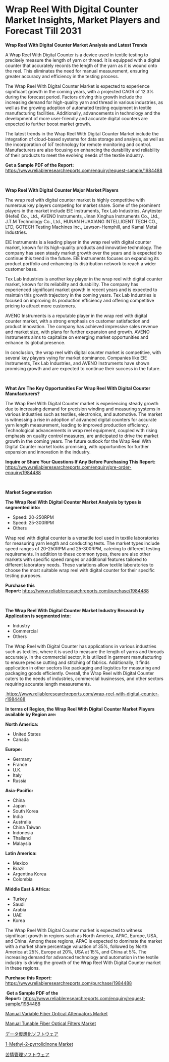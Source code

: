 <p><h1>Wrap Reel With Digital Counter Market Insights, Market Players and Forecast Till 2031</h1></p><p><strong>Wrap Reel With Digital Counter Market Analysis and Latest Trends</strong></p>
<p><p>A Wrap Reel With Digital Counter is a device used in textile testing to precisely measure the length of yarn or thread. It is equipped with a digital counter that accurately records the length of the yarn as it is wound onto the reel. This eliminates the need for manual measurement, ensuring greater accuracy and efficiency in the testing process.</p><p>The Wrap Reel With Digital Counter Market is expected to experience significant growth in the coming years, with a projected CAGR of 12.3% during the forecast period. Factors driving this growth include the increasing demand for high-quality yarn and thread in various industries, as well as the growing adoption of automated testing equipment in textile manufacturing facilities. Additionally, advancements in technology and the development of more user-friendly and accurate digital counters are expected to further boost market growth.</p><p>The latest trends in the Wrap Reel With Digital Counter Market include the integration of cloud-based systems for data storage and analysis, as well as the incorporation of IoT technology for remote monitoring and control. Manufacturers are also focusing on enhancing the durability and reliability of their products to meet the evolving needs of the textile industry.</p></p>
<p><strong>Get a Sample PDF of the Report:&nbsp;</strong> <a href="https://www.reliableresearchreports.com/enquiry/request-sample/1984488">https://www.reliableresearchreports.com/enquiry/request-sample/1984488</a></p>
<p>&nbsp;</p>
<p><strong>Wrap Reel With Digital Counter Major Market Players</strong></p>
<p><p>The wrap reel with digital counter market is highly competitive with numerous key players competing for market share. Some of the prominent players in the market include EIE Instruments, Tex Lab Industries, Anytester (Hefei) Co., Ltd., AVENO Instruments, Jinan Xinghua Instruments Co., Ltd., J.T.M Technology Co., Ltd., HUNAN HUAXIANG INTELLIGENT TECH CO., LTD, GOTECH Testing Machines Inc., Lawson-Hemphill, and Kamal Metal Industries.</p><p>EIE Instruments is a leading player in the wrap reel with digital counter market, known for its high-quality products and innovative technology. The company has seen steady market growth over the years and is expected to continue this trend in the future. EIE Instruments focuses on expanding its product portfolio and enhancing its distribution network to reach a wider customer base.</p><p>Tex Lab Industries is another key player in the wrap reel with digital counter market, known for its reliability and durability. The company has experienced significant market growth in recent years and is expected to maintain this growth trajectory in the coming years. Tex Lab Industries is focused on improving its production efficiency and offering competitive pricing to attract more customers.</p><p>AVENO Instruments is a reputable player in the wrap reel with digital counter market, with a strong emphasis on customer satisfaction and product innovation. The company has achieved impressive sales revenue and market size, with plans for further expansion and growth. AVENO Instruments aims to capitalize on emerging market opportunities and enhance its global presence.</p><p>In conclusion, the wrap reel with digital counter market is competitive, with several key players vying for market dominance. Companies like EIE Instruments, Tex Lab Industries, and AVENO Instruments have shown promising growth and are expected to continue their success in the future.</p></p>
<p>&nbsp;</p>
<p><strong>What Are The Key Opportunities For Wrap Reel With Digital Counter Manufacturers?</strong></p>
<p><p>The Wrap Reel With Digital Counter market is experiencing steady growth due to increasing demand for precision winding and measuring systems in various industries such as textiles, electronics, and automotive. The market is witnessing a rise in adoption of advanced digital counters for accurate yarn length measurement, leading to improved production efficiency. Technological advancements in wrap reel equipment, coupled with rising emphasis on quality control measures, are anticipated to drive the market growth in the coming years. The future outlook for the Wrap Reel With Digital Counter market looks promising, with opportunities for further expansion and innovation in the industry.</p></p>
<p><strong>Inquire or Share Your Questions If Any Before Purchasing This Report:</strong> <a href="https://www.reliableresearchreports.com/enquiry/pre-order-enquiry/1984488">https://www.reliableresearchreports.com/enquiry/pre-order-enquiry/1984488</a></p>
<p>&nbsp;</p>
<p><strong>Market Segmentation</strong></p>
<p><strong>The Wrap Reel With Digital Counter Market Analysis by types is segmented into:</strong></p>
<p><ul><li>Speed: 20-250RPM</li><li>Speed: 25-300RPM</li><li>Others</li></ul></p>
<p><p>Wrap reel with digital counter is a versatile tool used in textile laboratories for measuring yarn length and conducting tests. The market types include speed ranges of 20-250RPM and 25-300RPM, catering to different testing requirements. In addition to these common types, there are also other markets with specific speed ranges or additional features tailored to different laboratory needs. These variations allow textile laboratories to choose the most suitable wrap reel with digital counter for their specific testing purposes.</p></p>
<p><strong>Purchase this Report:&nbsp;</strong><a href="https://www.reliableresearchreports.com/purchase/1984488">https://www.reliableresearchreports.com/purchase/1984488</a></p>
<p>&nbsp;</p>
<p><strong>The Wrap Reel With Digital Counter Market Industry Research by Application is segmented into:</strong></p>
<p><ul><li>Industry</li><li>Commercial</li><li>Others</li></ul></p>
<p><p>The Wrap Reel with Digital Counter has applications in various industries such as textiles, where it is used to measure the length of yarns and threads accurately. In the commercial sector, it is utilized in garment manufacturing to ensure precise cutting and stitching of fabrics. Additionally, it finds application in other sectors like packaging and logistics for measuring and packaging goods efficiently. Overall, the Wrap Reel with Digital Counter caters to the needs of industries, commercial businesses, and other sectors requiring accurate length measurements.</p></p>
<p><a href="https://www.reliableresearchreports.com/wrap-reel-with-digital-counter-r1984488">&nbsp;https://www.reliableresearchreports.com/wrap-reel-with-digital-counter-r1984488</a></p>
<p><strong>In terms of Region, the Wrap Reel With Digital Counter Market Players available by Region are:</strong></p>
<p>
    <p> <strong> North America: </strong>
        <ul>
            <li>United States</li>
            <li>Canada</li>
        </ul>
        </p> 
    <p> <strong> Europe: </strong>
        <ul>
            <li>Germany</li>
            <li>France</li>
            <li>U.K.</li>
            <li>Italy</li>
            <li>Russia</li>
        </ul>
        </p> 
    <p> <strong> Asia-Pacific: </strong>
        <ul>
            <li>China</li>
            <li>Japan</li>
            <li>South Korea</li>
            <li>India</li>
            <li>Australia</li>
            <li>China Taiwan</li>
            <li>Indonesia</li>
            <li>Thailand</li>
            <li>Malaysia</li>
        </ul>
        </p> 
    <p> <strong> Latin America: </strong>
        <ul>
            <li>Mexico</li>
            <li>Brazil</li>
            <li>Argentina Korea</li>
            <li>Colombia</li>
        </ul>
        </p> 
    <p> <strong> Middle East & Africa: </strong>
        <ul>
            <li>Turkey</li>
            <li>Saudi</li>
            <li>Arabia</li>
            <li>UAE</li>
            <li>Korea</li>
        </ul>
    </p>
    </p>
<p><p>The Wrap Reel With Digital Counter market is expected to witness significant growth in regions such as North America, APAC, Europe, USA, and China. Among these regions, APAC is expected to dominate the market with a market share percentage valuation of 35%, followed by North America at 25%, Europe at 20%, USA at 15%, and China at 5%. The increasing demand for advanced technology and automation in the textile industry is driving the growth of the Wrap Reel With Digital Counter market in these regions.</p></p>
<p><strong>Purchase this Report: </strong><a href="https://www.reliableresearchreports.com/purchase/1984488">https://www.reliableresearchreports.com/purchase/1984488</a></p>
<p>&nbsp;<strong>Get a Sample PDF of the Report:&nbsp;&nbsp;</strong><a href="https://www.reliableresearchreports.com/enquiry/request-sample/1984488">https://www.reliableresearchreports.com/enquiry/request-sample/1984488</a></p>
<p><strong></strong></p>
<p><p><a href="https://github.com/kosella/Market-Research-Report-List-3/blob/main/manual-variable-fiber-optical-attenuators-market.md">Manual Variable Fiber Optical Attenuators Market</a></p><p><a href="https://github.com/kufem1/Market-Research-Report-List-2/blob/main/manual-tunable-fiber-optical-filters-market.md">Manual Tunable Fiber Optical Filters Market</a></p><p><a href="https://github.com/one-cool-chick/Market-Research-Report-List-1/blob/main/516908845335.md">データ仮想化ソフトウェア</a></p><p><a href="https://issuu.com/reportprime-2/docs/1-methyl-2-pyrrolidinone-market-size-2030.pptx">1-Methyl-2-pyrrolidinone Market</a></p><p><a href="https://github.com/CarlieShields/Market-Research-Report-List-1/blob/main/516748045336.md">苦情管理ソフトウェア</a></p></p>